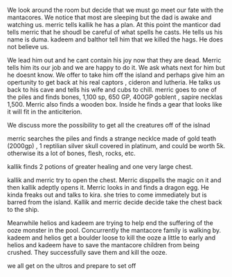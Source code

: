 
We look around the room but decide that we must go meet our fate with the mantacores. We notice that most are sleeping but the dad is awake and watching us. merric tells kallik he has a plan. At this point the manticor dad tells merric that he shoudl be careful of what spells he casts. He tells us his name is duma. kadeem and balthor tell him that we killed the hags. He does not believe us. 

We lead him out and he cant contain his joy now that they are dead. Merric tells him its our job and we are happy to do it.   We ask whats next for him but he doesnt know. We offer to take him off the island and perhaps give him an opertunity to get back at his real captors , cideron and lutheria. He talks us back to his cave and tells his wife and cubs to chill. merric goes to one of the piles and finds bones, 1,100 sp, 650 GP, 400GP  goblent , sapire necklas 1,500. Merric also finds a wooden box. Inside he finds a gear that looks like it will fit in the anticiterion. 

We discuss more the possibility to get all the creatures off of the islnad

merric searches the piles and finds a strange necklce made of gold teath (2000gp) , 1 reptilian silver skull covered in platinum, and could be worth 5k. otherwise its a lot of bones, flesh, rocks, etc. 

kallik finds 2 potions of greater healing and one very large chest. 

kallik and merric try to open the chest. Merric disppells the magic on it and then kallik adeptly opens it. Merric looks in and finds a dragon egg. He kinda freaks out and talks to kira. she tries to come immediately but is barred from the island. Kallik and merric decide decide take the chest back to the ship.

Meanwhile helios and kadeem are trying to help end the suffering of the ooze monster in the pool. Concurrently the mantacore family is walking by.  kadeem and helios get a boulder loose to kill the ooze a little to early and helios and kadeem have to save the mantacore children from being crushed. They successfully save them and kill the ooze. 

we all get on the ultros and prepare to set off